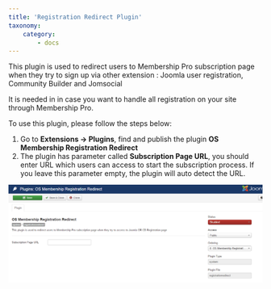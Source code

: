 ```yaml
---
title: 'Registration Redirect Plugin'
taxonomy:
    category:
        - docs
---
```


This plugin is used to redirect users to Membership Pro subscription page when they try to sign up via other extension : Joomla user registration, Community Builder and Jomsocial

It is needed in in case you want to handle all registration on your site through Membership Pro.

To use this plugin, please follow the steps below:

1. Go to **Extensions -> Plugins**, find and publish the plugin **OS Membership Registration Redirect**
2. The plugin has parameter called **Subscription Page URL**, you should enter URL which users can access to start the subscription process. If you leave this parameter empty, the plugin will auto detect the URL.

![Registration Redirect Plugin](registration-redirect.png)